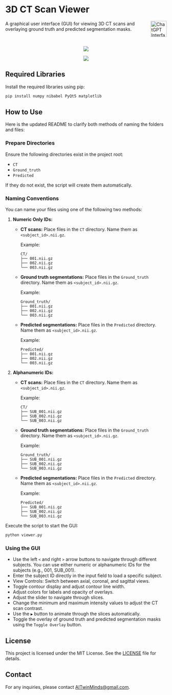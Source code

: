 <h1 align="left">3D CT Scan Viewer</h1>

<img align="right" width="50" height="50" src="https://github.com/AITwinMinds/3D-CT-Scan-Viewer/assets/127874551/b9385586-cff6-4b2a-91cc-1563e756114b" alt="ChatGPT Interface">

A graphical user interface (GUI) for viewing 3D CT scans and overlaying ground truth and predicted segmentation masks.

<br>
<p align="center">
  <img src="https://github.com/AITwinMinds/3D-CT-Scan-Viewer/assets/127874551/09489b28-4872-4add-9309-ba04d085d886">
</p>

<p align="center">
  <img src="https://github.com/AITwinMinds/3D-CT-Scan-Viewer/assets/127874551/c9fe4866-3ab7-4fc6-a744-a16bd81aef5f">
</p>


## Required Libraries

Install the required libraries using pip:

```bash
pip install numpy nibabel PyQt5 matplotlib
```

## How to Use

Here is the updated README to clarify both methods of naming the folders and files:

### Prepare Directories

Ensure the following directories exist in the project root:
- `CT`
- `Ground_truth`
- `Predicted`

If they do not exist, the script will create them automatically.

### Naming Conventions

You can name your files using one of the following two methods:

1. **Numeric Only IDs:**

   - **CT scans:** Place files in the `CT` directory. Name them as `<subject_id>.nii.gz`.

     Example:
     ```
     CT/
     ├── 001.nii.gz
     ├── 002.nii.gz
     └── 003.nii.gz
     ```

   - **Ground truth segmentations:** Place files in the `Ground_truth` directory. Name them as `<subject_id>.nii.gz`.

     Example:
     ```
     Ground_truth/
     ├── 001.nii.gz
     ├── 002.nii.gz
     └── 003.nii.gz
     ```

   - **Predicted segmentations:** Place files in the `Predicted` directory. Name them as `<subject_id>.nii.gz`.

     Example:
     ```
     Predicted/
     ├── 001.nii.gz
     ├── 002.nii.gz
     └── 003.nii.gz
     ```

2. **Alphanumeric IDs:**

   - **CT scans:** Place files in the `CT` directory. Name them as `<subject_id>.nii.gz`.

     Example:
     ```
     CT/
     ├── SUB_001.nii.gz
     ├── SUB_002.nii.gz
     └── SUB_003.nii.gz
     ```

   - **Ground truth segmentations:** Place files in the `Ground_truth` directory. Name them as `<subject_id>.nii.gz`.

     Example:
     ```
     Ground_truth/
     ├── SUB_001.nii.gz
     ├── SUB_002.nii.gz
     └── SUB_003.nii.gz
     ```

   - **Predicted segmentations:** Place files in the `Predicted` directory. Name them as `<subject_id>.nii.gz`.

     Example:
     ```
     Predicted/
     ├── SUB_001.nii.gz
     ├── SUB_002.nii.gz
     └── SUB_003.nii.gz
     ```

Execute the script to start the GUI:

```bash
python viewer.py
```

### Using the GUI

- Use the left `<` and right `>` arrow buttons to navigate through different subjects. You can use either numeric or alphanumeric IDs for the subjects (e.g., 001, SUB_001).
- Enter the subject ID directly in the input field to load a specific subject.
- View Controls: Switch between axial, coronal, and sagittal views.
- Toggle contour display and adjust contour line width.
- Adjust colors for labels and opacity of overlays.
- Adjust the slider to navigate through slices.
- Change the minimum and maximum intensity values to adjust the CT scan contrast.
- Use the `▶` button to animate through the slices automatically.
- Toggle the overlay of ground truth and predicted segmentation masks using the `Toggle Overlay` button.

## License

This project is licensed under the MIT License. See the [LICENSE](LICENSE) file for details.

## Contact

For any inquiries, please contact [AITwinMinds@gmail.com](mailto:AITwinMinds@gmail.com).
